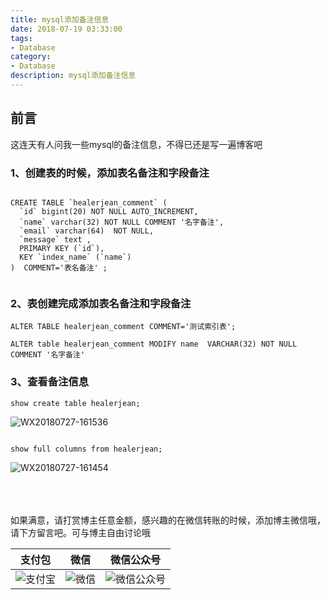 ```yaml
---
title: mysql添加备注信息
date: 2018-07-19 03:33:00
tags: 
- Database
category: 
- Database
description: mysql添加备注信息
---
```

<!-- image url 
https://raw.githubusercontent.com/HealerJean123/HealerJean123.github.io/master/blogImages
　　首行缩进
<font color="red">  </font>
-->

## 前言


这连天有人问我一些mysql的备注信息，不得已还是写一遍博客吧

### 1、创建表的时候，添加表名备注和字段备注


```

CREATE TABLE `healerjean_comment` (
  `id` bigint(20) NOT NULL AUTO_INCREMENT,
  `name` varchar(32) NOT NULL COMMENT '名字备注',
  `email` varchar(64)  NOT NULL,
  `message` text ,
  PRIMARY KEY (`id`),
  KEY `index_name` (`name`)
)  COMMENT='表名备注' ;


```

### 2、表创建完成添加表名备注和字段备注


```
ALTER TABLE healerjean_comment COMMENT='测试索引表';

ALTER table healerjean_comment MODIFY name  VARCHAR(32) NOT NULL COMMENT '名字备注'

```


### 3、查看备注信息


```
show create table healerjean;

```

![WX20180727-161536](https://raw.githubusercontent.com/HealerJean123/HealerJean123.github.io/master/blogImages/WX20180727-161536.png)

```

show full columns from healerjean;

```
![WX20180727-161454](https://raw.githubusercontent.com/HealerJean123/HealerJean123.github.io/master/blogImages/WX20180727-161454.png)





<br/><br/><br/>
如果满意，请打赏博主任意金额，感兴趣的在微信转账的时候，添加博主微信哦， 请下方留言吧。可与博主自由讨论哦

|支付包 | 微信|微信公众号|
|:-------:|:-------:|:------:|
|![支付宝](https://raw.githubusercontent.com/HealerJean123/HealerJean123.github.io/master/assets/img/tctip/alpay.jpg) | ![微信](https://raw.githubusercontent.com/HealerJean123/HealerJean123.github.io/master/assets/img/tctip/weixin.jpg)|![微信公众号](https://raw.githubusercontent.com/HealerJean123/HealerJean123.github.io/master/assets/img/my/qrcode_for_gh_a23c07a2da9e_258.jpg)|




<!-- Gitalk 评论 start  -->

<link rel="stylesheet" href="https://unpkg.com/gitalk/dist/gitalk.css">
<script src="https://unpkg.com/gitalk@latest/dist/gitalk.min.js"></script> 
<div id="gitalk-container"></div>    
 <script type="text/javascript">
    var gitalk = new Gitalk({
		clientID: `1d164cd85549874d0e3a`,
		clientSecret: `527c3d223d1e6608953e835b547061037d140355`,
		repo: `HealerJean123.github.io`,
		owner: 'HealerJean123',
		admin: ['HealerJean123'],
		id: 'xNGD7X2Y2HZ7hgJN',
    });
    gitalk.render('gitalk-container');
</script> 

<!-- Gitalk end -->

